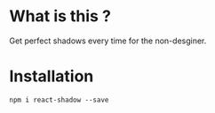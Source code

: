 # What is this ?

Get perfect shadows every time for the non-desginer.

# Installation

`npm i react-shadow --save`
